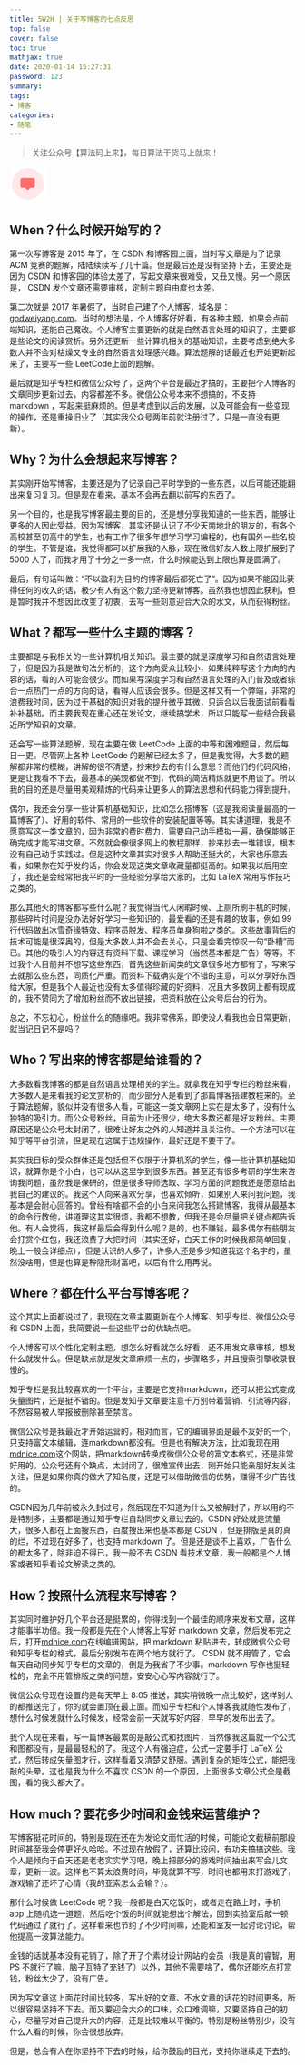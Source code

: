 ```yaml
---
title: 5W2H | 关于写博客的七点反思
top: false
cover: false
toc: true
mathjax: true
date: 2020-01-14 15:27:31
password: 123
summary:
tags:
- 博客
categories:
- 随笔
---
```


> 关注公众号【算法码上来】，每日算法干货马上就来！

![](/medias/contact.png)

## When？什么时候开始写的？
第一次写博客是 2015 年了，在 CSDN 和博客园上面，当时写文章是为了记录 ACM 竞赛的题解，陆陆续续写了几十篇。但是最后还是没有坚持下去，主要还是因为 CSDN 和博客园的体验太差了，写起文章来很难受，又丑又慢。另一个原因是， CSDN 发个文章还需要审核，定制主题自由度也太差。

第二次就是 2017 年暑假了，当时自己建了个人博客，域名是：[godweiyang.com](https://godweiyang.com/)。当时的想法是，个人博客好好看，有各种主题，如果会点前端知识，还能自己魔改。个人博客主要更新的就是自然语言处理的知识了，主要都是些论文的阅读赏析。另外还更新一些计算机相关的基础知识，主要考虑到绝大多数人并不会对枯燥又专业的自然语言处理感兴趣。算法题解的话最近也开始更新起来了，主要写一些 LeetCode上面的题解。

最后就是知乎专栏和微信公众号了，这两个平台是最近才搞的，主要把个人博客的文章同步更新过去，内容都差不多。微信公众号本来不想搞的，不支持 markdown ，写起来挺麻烦的。但是考虑到以后的发展，以及可能会有一些变现的操作，还是重操旧业了（其实我公众号两年前就注册过了，只是一直没有更新）。

## Why？为什么会想起来写博客？
其实刚开始写博客，主要还是为了记录自己平时学到的一些东西，以后可能还能翻出来复习复习。但是现在看来，基本不会再去翻以前写的东西了。

另一个目的，也是我写博客最主要的目的，还是想分享我知道的一些东西，能够让更多的人因此受益。因为写博客，其实还是认识了不少天南地北的朋友的，有各个高校甚至初高中的学生，也有工作了很多年想学习学习编程的，也有国外一些名校的学生。不管是谁，我觉得都可以扩展我的人脉，现在微信好友人数上限扩展到了 5000 人了，而我才用了十分之一多一点，什么时候能达到上限也算是圆满了。

最后，有句话叫做：“不以盈利为目的的博客最后都死亡了”。因为如果不能因此获得任何的收入的话，极少有人有这个毅力坚持更新博客。虽然我也想因此获利，但是暂时我并不想因此改变了初衷，去写一些刻意迎合大众的水文，从而获得粉丝。

## What？都写一些什么主题的博客？
主要都是与我相关的一些计算机相关知识。最主要的就是深度学习和自然语言处理了，但是因为我是做句法分析的，这个方向受众比较小，如果纯粹写这个方向的内容的话，看的人可能会很少。而如果写深度学习和自然语言处理的入门普及或者综合一点热门一点的方向的话，看得人应该会很多。但是这样又有一个弊端，非常的浪费我时间，因为过于基础的知识对我的提升微乎其微，只适合以后我面试前看看补补基础。而主要我现在重心还在发论文，继续搞学术，所以只能写一些结合我最近所学知识的文章。

还会写一些算法题解，现在主要在做 LeetCode 上面的中等和困难题目，然后每日一更。尽管网上各种 LeetCode 的题解已经太多了，但是我觉得，大多数的题解都非常的模糊，讲解的很不清楚，抄来抄去的有什么意思？而他们的代码风格，更是让我看不下去，最基本的美观都做不到，代码的简洁精炼就更不用谈了。所以我的目的还是尽量用美观精炼的代码来让更多人的算法思想和代码能力得到提升。

偶尔，我还会分享一些计算机基础知识，比如怎么搭博客（这是我阅读量最高的一篇博客了）、好用的软件、常用的一些软件的安装配置等等。其实讲道理，我是不愿意写这一类文章的，因为非常的费时费力，需要自己动手模拟一遍，确保能够正确完成才能写进文章。不然就会像很多网上的教程那样，抄来抄去一堆错误，根本没有自己动手实践过。但是这种文章其实对很多人帮助还挺大的，大家也乐意去看，如果你在知乎发的话，你会发现这类文章收藏量都挺高的。如果我以后用空了，我还是会经常把我平时的一些经验分享给大家的，比如 LaTeX 常用写作技巧之类的。

那么其他火的博客都写些什么呢？我觉得当代人闲暇时候、上厕所刷手机的时候，那些碎片时间是没办法好好学习一些知识的，最爱看的还是有趣的故事，例如 99 行代码做出冰雪奇缘特效、程序员脱发、程序员单身狗啦之类的。这些故事背后的技术可能是很深奥的，但是大多数人并不会去关心，只是会看完惊叹一句“卧槽”而已。其他的吸引人的内容还有资料下载、课程学习（当然基本都是广告）等等。不过我个人目前并不想写这些东西，首先这些新闻类的文章很多地方都有了，写来写去就那么些东西，同质化严重。而资料下载确实是个不错的主意，可以分享好东西给大家，但是我个人最近也没有太多值得珍藏的好资料，况且大多数网上都有现成的，我不赞同为了增加粉丝而不放出链接，把资料放在公众号后台的行为。

总之，不忘初心，粉丝什么的随缘吧。我非常佛系，即使没人看我也会日常更新，就当记日记不是吗？

## Who？写出来的博客都是给谁看的？
大多数看我博客的都是自然语言处理相关的学生。就拿我在知乎专栏的粉丝来看，大多数人是来看我的论文赏析的，而少部分人是看到了那篇博客搭建教程来的。至于算法题解，貌似并没有很多人看，可能这一类文章网上实在是太多了，没有什么独特的吸引力。而公众号粉丝，目前为止还很少，绝大多数还都是好友粉丝。主要原因还是公众号太封闭了，很难让好友之外的人知道并且关注你。一个方法可以在知乎等平台引流，但是现在这属于违规操作，最好还是不要干了。

其实我目标的受众群体还是包括但不仅限于计算机系的学生，像一些计算机基础知识，就算你是个小白，也可以从这里学到很多东西。甚至还有很多考研的学生来咨询我问题，虽然我是保研的，但是很多导师选取、学习方面的问题我还是愿意给出我自己的建议的。我这个人向来喜欢分享，也喜欢倾听，如果别人来问我问题，我基本是会耐心回答的。曾经有啥都不会的小白来问我怎么搭建博客，我得从最基本的命令行教他，讲道理这其实很烦，我都不想教，但我还是会尽量把关键点都告诉他。有人会觉得，我这样最后会得到什么呢？是的，也不赚钱，最多偶尔有些朋友会打赏个红包，我还浪费了大把时间（其实还好，白天工作的时候我都简单回复，晚上一般会详细点），但是认识的人多了，许多人还是多少知道我这个名字的，虽然没啥用，但是也算是种隐形财富吧，以后有什么用再说。

## Where？都在什么平台写博客呢？
这个其实上面都说过了，我现在文章主要更新在个人博客、知乎专栏、微信公众号和 CSDN 上面，我简要说一些这些平台的优缺点吧。

个人博客可以个性化定制主题，想怎么好看就怎么好看，还不用发文章审核，想发什么就发什么。但是缺点就是发文章麻烦一点的，步骤略多，并且搜索引擎收录很慢的。

知乎专栏是我比较喜欢的一个平台，主要是它支持markdown，还可以把公式变成矢量图片，还是挺不错的。但是发知乎文章要注意千万别带着营销、引流等内容，不然容易被人举报被删除甚至禁言。

微信公众号是我最近才开始运营的，相对而言，它的编辑界面是最不友好的一个，只支持富文本编辑，连markdown都没有。但是也有解决方法，比如我现在用[mdnice.com](https://mdnice.com/)这个网站，把markdown转换成微信公众号的富文本格式，还是非常好用的。公众号还有个缺点，太封闭了，很难宣传出去，刚开始只能亲朋好友关注关注，但是如果你真的做大了知名度，还是可以借助微信的优势，赚得不少广告钱的。

CSDN因为几年前被永久封过号，然后现在不知道为什么又被解封了，所以用的不是特别多，主要都是通过知乎专栏自动同步文章过去的。CSDN 好处就是流量大，很多人都在上面搜东西，百度搜出来也基本都是 CSDN ，但是排版是真的真的烂，不过现在好多了，也支持 markdown 了。但是还是谈不上喜欢，广告什么的都太多了，除非迫不得已，我一般不去 CSDN 看技术文章，我一般都是个人博客或者知乎看论文解读之类的。

## How？按照什么流程来写博客？
其实同时维护好几个平台还是挺累的，你得找到一个最佳的顺序来发布文章，这样才能事半功倍。我一般都是先在个人博客上写好 markdown 文章，然后发布完之后，打开[mdnice.com](https://mdnice.com/)在线编辑网站，把 markdown 粘贴进去，转成微信公众号和知乎专栏的格式，最后分别发布在两个地方就行了。 CSDN 就不用管了，它会每天自动同步知乎专栏的文章的，倒是为我省了不少事。markdown 写作也挺轻松的，完全不用管排版之类的问题，安安心心写内容就行了。

微信公众号现在设置的是每天早上 8:05 推送，其实稍微晚一点比较好，这样别人的都推送完了，你的就会置顶在最上面。而知乎专栏和个人博客我就随性发布了，想什么时候发就什么时候发，经常会前一天就写好内容，早早的发布出去了。

我个人现在来看，写一篇博客最累的是敲公式和找图片，当然像我这篇就一个公式和图都没有，是最最轻松的了。我这个人有强迫症，公式一定要手打 LaTeX 公式，然后转成矢量图才行，这样看着又清楚又舒服。遇到复杂的矩阵公式，能把我敲的头晕。这也是我为什么不喜欢 CSDN 的一个原因，上面很多文章公式全是截图，看的我头都大了。

## How much？要花多少时间和金钱来运营维护？
写博客挺花时间的，特别是现在还在为发论文而忙活的时候，可能论文截稿前那段时间甚至我会停更好久哈哈。不过现在放假了，还算比较闲，有功夫搞搞这些。我个人是倾向于白天还是老老实实学习吧，晚上把部分的游戏时间抽出来写会儿文章，更新一波。这样也不算太浪费时间，毕竟就算不写，时间也都用来打游戏了，游戏输了还坏了心情（我的亚索怎么会输？）。

那什么时候做 LeetCode 呢？我一般都是白天吃饭时，或者走在路上时，手机 app 上随机选一道题，然后吃个饭的时间就能想出个解法，回到实验室后敲一顿代码通过了就行了。这样看来也节约了不少时间嘛，还能和室友一起讨论讨论，帮他提高一波算法能力。

金钱的话就基本没有花销了，除了开了个素材设计网站的会员（我是真的睿智，用 PS 不就行了嘛，脑子瓦特了充钱了）以外，其他不需要啥了，偶尔还能吃点打赏钱，粉丝太少了，没有广告。

因为写文章这上面花时间比较多，写出好的文章、不水文章的话花的时间更多，所以很容易坚持不下去。而又要迎合大众的口味，众口难调嘛，又要坚持自己的初心，尽量写对自己提升大的内容，还是比较难以平衡的。特别是粉丝特别少，没有什么人看的时候，你会很想放弃。

但是，总会有人在你坚持不下去的时候，给你鼓励的目光，支持你继续走下去的。